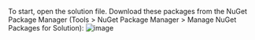 To start, open the solution file. Download these packages from the NuGet Package Manager (Tools > NuGet Package Manager > Manage NuGet Packages for Solution):
![image](https://github.com/user-attachments/assets/fc46683c-5163-48b4-9889-9bdf01dff15f)
